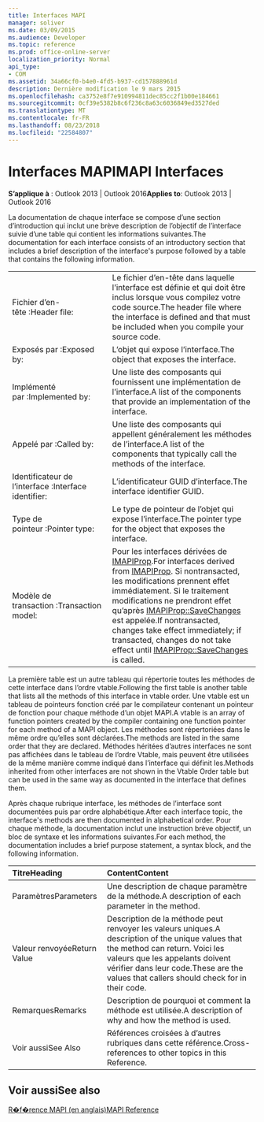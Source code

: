 ```yaml
---
title: Interfaces MAPI
manager: soliver
ms.date: 03/09/2015
ms.audience: Developer
ms.topic: reference
ms.prod: office-online-server
localization_priority: Normal
api_type:
- COM
ms.assetid: 34a66cf0-b4e0-4fd5-b937-cd157888961d
description: Dernière modification le 9 mars 2015
ms.openlocfilehash: ca3752e8f7e910994811dec85cc2f1b00e184661
ms.sourcegitcommit: 0cf39e5382b8c6f236c8a63c6036849ed3527ded
ms.translationtype: MT
ms.contentlocale: fr-FR
ms.lasthandoff: 08/23/2018
ms.locfileid: "22584807"
---
```

# <a name="mapi-interfaces"></a><span data-ttu-id="2d30e-103">Interfaces MAPI</span><span class="sxs-lookup"><span data-stu-id="2d30e-103">MAPI Interfaces</span></span>

  
  
<span data-ttu-id="2d30e-104">**S’applique à** : Outlook 2013 | Outlook 2016</span><span class="sxs-lookup"><span data-stu-id="2d30e-104">**Applies to**: Outlook 2013 | Outlook 2016</span></span> 
  
<span data-ttu-id="2d30e-105">La documentation de chaque interface se compose d’une section d’introduction qui inclut une brève description de l’objectif de l’interface suivie d’une table qui contient les informations suivantes.</span><span class="sxs-lookup"><span data-stu-id="2d30e-105">The documentation for each interface consists of an introductory section that includes a brief description of the interface's purpose followed by a table that contains the following information.</span></span>
  
|||
|:-----|:-----|
|<span data-ttu-id="2d30e-106">Fichier d’en-tête :</span><span class="sxs-lookup"><span data-stu-id="2d30e-106">Header file:</span></span>  <br/> |<span data-ttu-id="2d30e-107">Le fichier d’en-tête dans laquelle l’interface est définie et qui doit être inclus lorsque vous compilez votre code source.</span><span class="sxs-lookup"><span data-stu-id="2d30e-107">The header file where the interface is defined and that must be included when you compile your source code.</span></span>  <br/> |
|<span data-ttu-id="2d30e-108">Exposés par :</span><span class="sxs-lookup"><span data-stu-id="2d30e-108">Exposed by:</span></span>  <br/> |<span data-ttu-id="2d30e-109">L’objet qui expose l’interface.</span><span class="sxs-lookup"><span data-stu-id="2d30e-109">The object that exposes the interface.</span></span>  <br/> |
|<span data-ttu-id="2d30e-110">Implémenté par :</span><span class="sxs-lookup"><span data-stu-id="2d30e-110">Implemented by:</span></span>  <br/> |<span data-ttu-id="2d30e-111">Une liste des composants qui fournissent une implémentation de l’interface.</span><span class="sxs-lookup"><span data-stu-id="2d30e-111">A list of the components that provide an implementation of the interface.</span></span>  <br/> |
|<span data-ttu-id="2d30e-112">Appelé par :</span><span class="sxs-lookup"><span data-stu-id="2d30e-112">Called by:</span></span>  <br/> |<span data-ttu-id="2d30e-113">Une liste des composants qui appellent généralement les méthodes de l’interface.</span><span class="sxs-lookup"><span data-stu-id="2d30e-113">A list of the components that typically call the methods of the interface.</span></span>  <br/> |
|<span data-ttu-id="2d30e-114">Identificateur de l’interface :</span><span class="sxs-lookup"><span data-stu-id="2d30e-114">Interface identifier:</span></span>  <br/> |<span data-ttu-id="2d30e-115">L’identificateur GUID d’interface.</span><span class="sxs-lookup"><span data-stu-id="2d30e-115">The interface identifier GUID.</span></span>  <br/> |
|<span data-ttu-id="2d30e-116">Type de pointeur :</span><span class="sxs-lookup"><span data-stu-id="2d30e-116">Pointer type:</span></span>  <br/> |<span data-ttu-id="2d30e-117">Le type de pointeur de l’objet qui expose l’interface.</span><span class="sxs-lookup"><span data-stu-id="2d30e-117">The pointer type for the object that exposes the interface.</span></span>  <br/> |
|<span data-ttu-id="2d30e-118">Modèle de transaction :</span><span class="sxs-lookup"><span data-stu-id="2d30e-118">Transaction model:</span></span>  <br/> |<span data-ttu-id="2d30e-119">Pour les interfaces dérivées de [IMAPIProp](imapipropiunknown.md).</span><span class="sxs-lookup"><span data-stu-id="2d30e-119">For interfaces derived from [IMAPIProp](imapipropiunknown.md).</span></span> <span data-ttu-id="2d30e-120">Si nontransacted, les modifications prennent effet immédiatement. Si le traitement modifications ne prendront effet qu’après [IMAPIProp::SaveChanges](imapiprop-savechanges.md) est appelée.</span><span class="sxs-lookup"><span data-stu-id="2d30e-120">If nontransacted, changes take effect immediately; if transacted, changes do not take effect until [IMAPIProp::SaveChanges](imapiprop-savechanges.md) is called.</span></span>  <br/> |
   
<span data-ttu-id="2d30e-121">La première table est un autre tableau qui répertorie toutes les méthodes de cette interface dans l’ordre vtable.</span><span class="sxs-lookup"><span data-stu-id="2d30e-121">Following the first table is another table that lists all the methods of this interface in vtable order.</span></span> <span data-ttu-id="2d30e-122">Une vtable est un tableau de pointeurs fonction créé par le compilateur contenant un pointeur de fonction pour chaque méthode d’un objet MAPI.</span><span class="sxs-lookup"><span data-stu-id="2d30e-122">A vtable is an array of function pointers created by the compiler containing one function pointer for each method of a MAPI object.</span></span> <span data-ttu-id="2d30e-123">Les méthodes sont répertoriées dans le même ordre qu’elles sont déclarées.</span><span class="sxs-lookup"><span data-stu-id="2d30e-123">The methods are listed in the same order that they are declared.</span></span> <span data-ttu-id="2d30e-124">Méthodes héritées d’autres interfaces ne sont pas affichées dans le tableau de l’ordre Vtable, mais peuvent être utilisées de la même manière comme indiqué dans l’interface qui définit les.</span><span class="sxs-lookup"><span data-stu-id="2d30e-124">Methods inherited from other interfaces are not shown in the Vtable Order table but can be used in the same way as documented in the interface that defines them.</span></span>
  
<span data-ttu-id="2d30e-125">Après chaque rubrique interface, les méthodes de l’interface sont documentées puis par ordre alphabétique.</span><span class="sxs-lookup"><span data-stu-id="2d30e-125">After each interface topic, the interface's methods are then documented in alphabetical order.</span></span> <span data-ttu-id="2d30e-126">Pour chaque méthode, la documentation inclut une instruction brève objectif, un bloc de syntaxe et les informations suivantes.</span><span class="sxs-lookup"><span data-stu-id="2d30e-126">For each method, the documentation includes a brief purpose statement, a syntax block, and the following information.</span></span>
  
|<span data-ttu-id="2d30e-127">**Titre**</span><span class="sxs-lookup"><span data-stu-id="2d30e-127">**Heading**</span></span>|<span data-ttu-id="2d30e-128">**Content**</span><span class="sxs-lookup"><span data-stu-id="2d30e-128">**Content**</span></span>|
|:-----|:-----|
|<span data-ttu-id="2d30e-129">Paramètres</span><span class="sxs-lookup"><span data-stu-id="2d30e-129">Parameters</span></span>  <br/> |<span data-ttu-id="2d30e-130">Une description de chaque paramètre de la méthode.</span><span class="sxs-lookup"><span data-stu-id="2d30e-130">A description of each parameter in the method.</span></span>  <br/> |
|<span data-ttu-id="2d30e-131">Valeur renvoyée</span><span class="sxs-lookup"><span data-stu-id="2d30e-131">Return Value</span></span>  <br/> |<span data-ttu-id="2d30e-132">Description de la méthode peut renvoyer les valeurs uniques.</span><span class="sxs-lookup"><span data-stu-id="2d30e-132">A description of the unique values that the method can return.</span></span> <span data-ttu-id="2d30e-133">Voici les valeurs que les appelants doivent vérifier dans leur code.</span><span class="sxs-lookup"><span data-stu-id="2d30e-133">These are the values that callers should check for in their code.</span></span>  <br/> |
|<span data-ttu-id="2d30e-134">Remarques</span><span class="sxs-lookup"><span data-stu-id="2d30e-134">Remarks</span></span>  <br/> |<span data-ttu-id="2d30e-135">Description de pourquoi et comment la méthode est utilisée.</span><span class="sxs-lookup"><span data-stu-id="2d30e-135">A description of why and how the method is used.</span></span>  <br/> |
|<span data-ttu-id="2d30e-136">Voir aussi</span><span class="sxs-lookup"><span data-stu-id="2d30e-136">See Also</span></span>  <br/> |<span data-ttu-id="2d30e-137">Références croisées à d’autres rubriques dans cette référence.</span><span class="sxs-lookup"><span data-stu-id="2d30e-137">Cross-references to other topics in this Reference.</span></span>  <br/> |
   
## <a name="see-also"></a><span data-ttu-id="2d30e-138">Voir aussi</span><span class="sxs-lookup"><span data-stu-id="2d30e-138">See also</span></span>



[<span data-ttu-id="2d30e-139">R�f�rence MAPI (en anglais)</span><span class="sxs-lookup"><span data-stu-id="2d30e-139">MAPI Reference</span></span>](mapi-reference.md)

